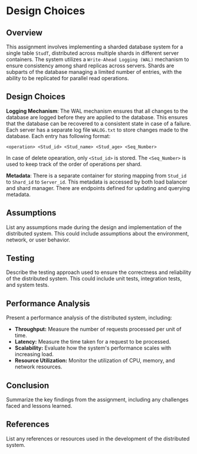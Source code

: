 # Design Choices

## Overview
This assignment involves implementing a sharded database system for a single table `StudT`, distributed across multiple shards in different server containers. The system utilizes a `Write-Ahead Logging (WAL)` mechanism to ensure consistency among shard replicas across servers. Shards are subparts of the database managing a limited number of entries, with the ability to be replicated for parallel read operations.

## Design Choices
**Logging Mechanism**:  The WAL mechanism ensures that all changes to the database are logged before they are applied to the database. This ensures that the database can be recovered to a consistent state in case of a failure. 
Each server has a separate log file `WALOG.txt` to store changes made to the database. Each entry has following format:
```
<operation> <Stud_id> <Stud_name> <Stud_age> <Seq_Number>
```
In case of delete opearation, only `<Stud_id>` is stored. The `<Seq_Number>` is used to keep track of the order of operations per shard.

**Metadata**: There is a separate container for storing mapping from `Stud_id` to `Shard_id` to `Server_id`. This metadata is accessed by both load balancer and shard manager. There are endpoints defined for updating and querying metadata.

<!-- Explain the design choices made in developing the distributed system, including:

- **Architecture:** Describe the overall architecture of the system (e.g., client-server, peer-to-peer).
- **Communication Protocol:** Specify the communication protocol used (e.g., TCP, UDP).
- **Data Storage:** Describe how data is stored and managed across the distributed system.
- **Fault Tolerance:** Explain how the system handles failures and maintains availability.
- **Scalability:** Discuss how the system scales with increasing load or data volume. -->

## Assumptions

List any assumptions made during the design and implementation of the distributed system. This could include assumptions about the environment, network, or user behavior.

## Testing

Describe the testing approach used to ensure the correctness and reliability of the distributed system. This could include unit tests, integration tests, and system tests.

## Performance Analysis

Present a performance analysis of the distributed system, including:

- **Throughput:** Measure the number of requests processed per unit of time.
- **Latency:** Measure the time taken for a request to be processed.
- **Scalability:** Evaluate how the system's performance scales with increasing load.
- **Resource Utilization:** Monitor the utilization of CPU, memory, and network resources.

## Conclusion

Summarize the key findings from the assignment, including any challenges faced and lessons learned.

## References

List any references or resources used in the development of the distributed system.